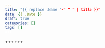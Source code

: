 ```yaml
---
title: "{{ replace .Name "-" " " | title }}"
date: {{ .Date }}
draft: true
categories: []
tags: []
---
```


+++
+++
